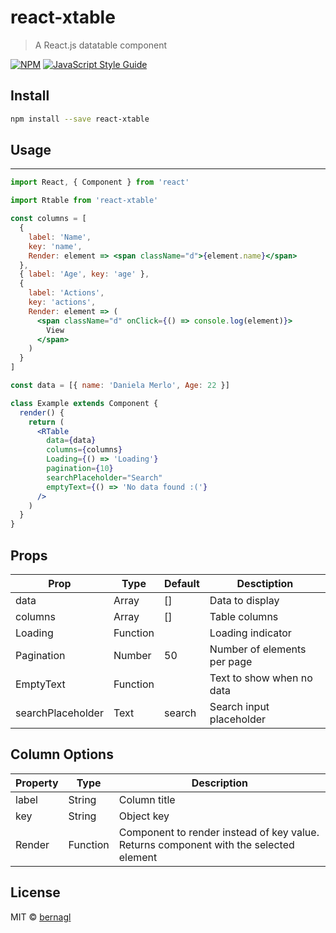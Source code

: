 # react-xtable

> A React.js datatable component

[![NPM](https://img.shields.io/npm/v/react-xtable.svg)](https://www.npmjs.com/package/react-xtable) [![JavaScript Style Guide](https://img.shields.io/badge/code_style-standard-brightgreen.svg)](https://standardjs.com)

## Install

```bash
npm install --save react-xtable
```

## Usage

---

```jsx
import React, { Component } from 'react'

import Rtable from 'react-xtable'

const columns = [
  {
    label: 'Name',
    key: 'name',
    Render: element => <span className="d">{element.name}</span>
  },
  { label: 'Age', key: 'age' },
  {
    label: 'Actions',
    key: 'actions',
    Render: element => (
      <span className="d" onClick={() => console.log(element)}>
        View
      </span>
    )
  }
]

const data = [{ name: 'Daniela Merlo', Age: 22 }]

class Example extends Component {
  render() {
    return (
      <RTable
        data={data}
        columns={columns}
        Loading={() => 'Loading'}
        pagination={10}
        searchPlaceholder="Search"
        emptyText={() => 'No data found :('}
      />
    )
  }
}
```

## Props

| Prop              | Type     | Default | Desctiption                 |
| ----------------- | -------- | ------- | --------------------------- |
| data              | Array    | []      | Data to display             |
| columns           | Array    | []      | Table columns               |
| Loading           | Function |         | Loading indicator           |
| Pagination        | Number   | 50      | Number of elements per page |
| EmptyText         | Function |         | Text to show when no data   |
| searchPlaceholder | Text     | search  | Search input placeholder    |

## Column Options

| Property | Type     | Description                                                                           |
| -------- | -------- | ------------------------------------------------------------------------------------- |
| label    | String   | Column title                                                                          |
| key      | String   | Object key                                                                            |
| Render   | Function | Component to render instead of key value. Returns component with the selected element |

## License

MIT © [bernagl](https://github.com/bernagl)
